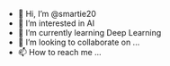 - 👋 Hi, I’m @smartie20
- 👀 I’m interested in AI
- 🌱 I’m currently learning Deep Learning
- 💞️ I’m looking to collaborate on ...
- 📫 How to reach me ...

<!---
smartie20/smartie20 is a ✨ special ✨ repository because its `README.md` (this file) appears on your GitHub profile.
You can click the Preview link to take a look at your changes.
--->
